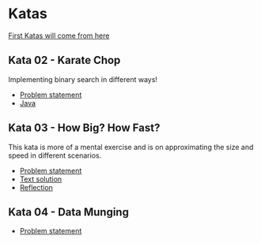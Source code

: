 # Katas

[First Katas will come from here](https://codekata.com/)

## Kata 02 - Karate Chop

Implementing binary search in different ways!

- [Problem statement](http://codekata.com/kata/kata02-karate-chop/)
- [Java](./java/src/main/java/com/dmooers/karate_chop/)

## Kata 03 - How Big? How Fast?

This kata is more of a mental exercise and is on approximating the size and speed in different scenarios.

- [Problem statement](http://codekata.com/kata/kata03-how-big-how-fast/)
- [Text solution](./text/Kata_03/Solution.md)
- [Reflection](./text/Kata_03/Reflection.md)

## Kata 04 - Data Munging

- [Problem statement](http://codekata.com/kata/kata04-data-munging/)
